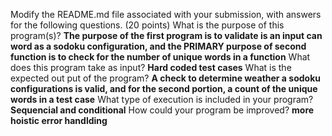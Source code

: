 Modify the README.md file associated with your submission, with answers for the following questions. (20 points)
What is the purpose of this program(s)? **The purpose of the first program is to validate is an input can word as a sodoku configuration, and the PRIMARY purpose of second function is 
to check for the number of unique words in a function**
What does this program take as input? **Hard coded test cases**
What is the expected out put of the program? **A check to determine weather a sodoku configurations is valid, and for the second portion, a count of the unique words in a test case**
What type of execution is included in your program? **Sequencial and conditional**
How could your program be improved? **more hoistic error handlding**
